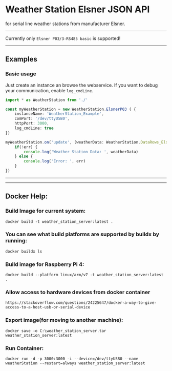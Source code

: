 Weather Station Elsner JSON API 
========
for serial line weather stations from manufacturer Elsner.

---

Currently only `Elsner P03/3-RS485 basic` is supported!

---

## Examples

### Basic usage

Just create an instance an browse the webservice. If you want to debug your communication, enable `log_cmdLine`.

```typescript
import * as WeatherStation from './'

const myWeatherStation = new WeatherStation.ElsnerP03 ( {
    instanceName: 'WeatherStation_Example',
    comPort: '/dev/ttyUSB0',
    httpPort: 3000,
    log_cmdLine: true
})

myWeatherStation.on('update', (weatherData: WeatherStation.DataRows_ElsnerP03, err: string) => {
    if(!err) {
        console.log('Weather Station Data: ', weatherData)
    } else { 
        console.log('Error: ', err)
    }
})
```

---
---

## Docker Help:


### Build Image for current system:
```
docker build -t weather_station_server:latest .
```

### You can see what build platforms are supported by buildx by running:
```
docker buildx ls
```

### Build image for Raspberry Pi 4:
```
docker build --platform linux/arm/v7 -t weather_station_server:latest .
```

### Allow access to hardware devices from docker container
```
https://stackoverflow.com/questions/24225647/docker-a-way-to-give-access-to-a-host-usb-or-serial-device
```

### Export image(for moving to another machine):
```
docker save -o C:\weather_station_server.tar weather_station_server:latest
```

### Run Container:
```
docker run -d -p 3000:3000 -i --device=/dev/ttyUSB0 --name weatherStation --restart=always weather_station_server:latest
```